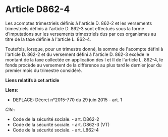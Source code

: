 # Article D862-4

Les acomptes trimestriels définis à l'article D. 862-2 et les versements trimestriels définis à l'article D. 862-3 sont
effectués sous la forme d'imputations sur les versements trimestriels dus par ces organismes au titre de la taxe définie à
l'article L. 862-4. 

Toutefois, lorsque, pour un trimestre donné, la somme de l'acompte défini à l'article D. 862-2 et du versement défini à
l'article D. 862-3 excède le montant de la taxe collectée en application des I et II de l'article L. 862-4, le fonds procède
au versement de la différence au plus tard le dernier jour du premier mois du trimestre considéré.

**Liens relatifs à cet article**

**Liens**:

  - DEPLACE: Décret n°2015-770 du 29 juin 2015 - art. 1

_Cite_:

  - Code de la sécurité sociale. - art. D862-2
  - Code de la sécurité sociale. - art. D862-3 (VT)
  - Code de la sécurité sociale. - art. L862-4
